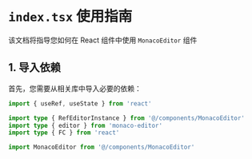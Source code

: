# `index.tsx` 使用指南

该文档将指导您如何在 React 组件中使用 `MonacoEditor` 组件

## 1. 导入依赖

首先，您需要从相关库中导入必要的依赖：

```typescript
import { useRef, useState } from 'react'

import type { RefEditorInstance } from '@/components/MonacoEditor'
import type { editor } from 'monaco-editor'
import type { FC } from 'react'

import MonacoEditor from '@/components/MonacoEditor'

